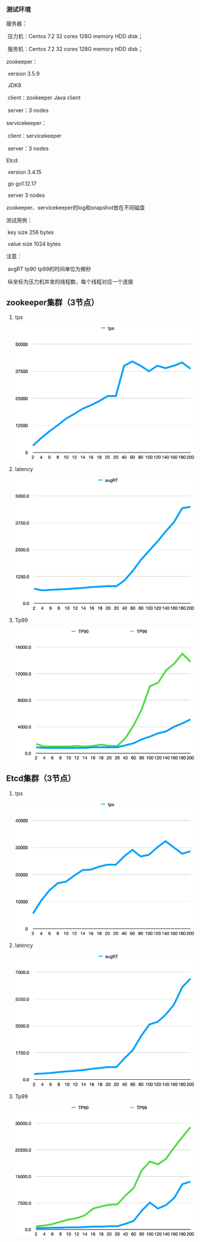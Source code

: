 ### **测试环境**

服务器：

​    压力机：Centos 7.2 32 cores 128G memory HDD disk；

​    服务机：Centos 7.2 32 cores 128G memory HDD disk；



zookeeper：

​    version 3.5.9

​    JDK8

​    client：zookeeper Java client

​    server：3 nodes

servicekeeper：

​    client：servicekeeper

​    server：3 nodes

Etcd:

​    version 3.4.15

​    go go1.12.17

​    server 3 nodes

zookeeper、servicekeeper的log和snapshot放在不同磁盘

测试用例：

​    key size 256 bytes

​    value size 1024 bytes



注意：

​    avgRT tp90 tp99的时间单位为微秒

​    纵坐标为压力机并发的线程数，每个线程对应一个连接

## **zookeeper集群（3节点）**

1. tps

   ![img](../../source/zookeeper_tps.jpg)

2. latency

   ![img](../../source/zookeeper_latency.jpg)

3. Tp99

   ![img](../../source/zookeeper_tp.jpg)



## **Etcd集群（3节点）**

1. tps

   ![img](../../source/etcd_tps.jpg)

2. latency

   ![img](../../source/etcd_latency.jpg)

3. Tp99

   ![img](../../source/etcd_tp.jpg)